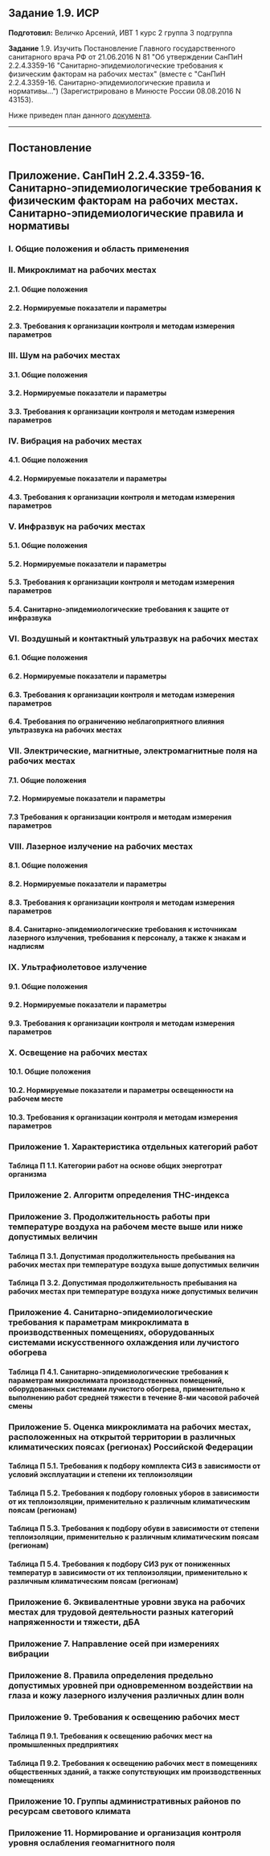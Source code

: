 Задание 1.9. ИСР
------------
**Подготовил:** Величко Арсений, ИВТ 1 курс 2 группа 3 подгруппа

**Задание** 1.9. Изучить Постановление Главного государственного санитарного врача РФ от 21.06.2016 N 81 "Об утверждении СанПиН 2.2.4.3359-16 "Санитарно-эпидемиологические требования к физическим факторам на рабочих местах" (вместе с "СанПиН 2.2.4.3359-16. Санитарно-эпидемиологические правила и нормативы...") (Зарегистрировано в Минюсте России 08.08.2016 N 43153).

Ниже приведен план данного [документа](https://www.consultant.ru/document/cons_doc_LAW_203183/).
_________________________________________

## Постановление
## Приложение. СанПиН 2.2.4.3359-16. Санитарно-эпидемиологические требования к физическим факторам на рабочих местах. Санитарно-эпидемиологические правила и нормативы
### I. Общие положения и область применения
### II. Микроклимат на рабочих местах
#### 2.1. Общие положения
#### 2.2. Нормируемые показатели и параметры
#### 2.3. Требования к организации контроля и методам измерения параметров
### III. Шум на рабочих местах
#### 3.1. Общие положения
#### 3.2. Нормируемые показатели и параметры
#### 3.3. Требования к организации контроля и методам измерения параметров
### IV. Вибрация на рабочих местах
#### 4.1. Общие положения
#### 4.2. Нормируемые показатели и параметры
#### 4.3. Требования к организации контроля и методам измерения параметров
### V. Инфразвук на рабочих местах
#### 5.1. Общие положения
#### 5.2. Нормируемые показатели и параметры
#### 5.3. Требования к организации контроля и методам измерения параметров
#### 5.4. Санитарно-эпидемиологические требования к защите от инфразвука
### VI. Воздушный и контактный ультразвук на рабочих местах
#### 6.1. Общие положения
#### 6.2. Нормируемые показатели и параметры
#### 6.3. Требования к организации контроля и методам измерения параметров
#### 6.4. Требования по ограничению неблагоприятного влияния ультразвука на рабочих местах
### VII. Электрические, магнитные, электромагнитные поля на рабочих местах
#### 7.1. Общие положения
#### 7.2. Нормируемые показатели и параметры
#### 7.3 Требования к организации контроля и методам измерения параметров
### VIII. Лазерное излучение на рабочих местах
#### 8.1. Общие положения
#### 8.2. Нормируемые показатели и параметры
#### 8.3. Требования к организации контроля и методам измерения параметров
#### 8.4. Санитарно-эпидемиологические требования к источникам лазерного излучения, требования к персоналу, а также к знакам и надписям
### IX. Ультрафиолетовое излучение
#### 9.1. Общие положения
#### 9.2. Нормируемые показатели и параметры
#### 9.3. Требования к организации контроля и методам измерения параметров
### X. Освещение на рабочих местах
#### 10.1. Общие положения
#### 10.2. Нормируемые показатели и параметры освещенности на рабочем месте
#### 10.3. Требования к организации контроля и методам измерения параметров
### Приложение 1. Характеристика отдельных категорий работ
#### Таблица П 1.1. Категории работ на основе общих энерготрат организма
### Приложение 2. Алгоритм определения ТНС-индекса
### Приложение 3. Продолжительность работы при температуре воздуха на рабочем месте выше или ниже допустимых величин
#### Таблица П 3.1. Допустимая продолжительность пребывания на рабочих местах при температуре воздуха выше допустимых величин
#### Таблица П 3.2. Допустимая продолжительность пребывания на рабочих местах при температуре воздуха ниже допустимых величин
### Приложение 4. Санитарно-эпидемиологические требования к параметрам микроклимата в производственных помещениях, оборудованных системами искусственного охлаждения или лучистого обогрева
#### Таблица П 4.1. Санитарно-эпидемиологические требования к параметрам микроклимата производственных помещений, оборудованных системами лучистого обогрева, применительно к выполнению работ средней тяжести в течение 8-ми часовой рабочей смены
### Приложение 5. Оценка микроклимата на рабочих местах, расположенных на открытой территории в различных климатических поясах (регионах) Российской Федерации
#### Таблица П 5.1. Требования к подбору комплекта СИЗ в зависимости от условий эксплуатации и степени их теплоизоляции
#### Таблица П 5.2. Требования к подбору головных уборов в зависимости от их теплоизоляции, применительно к различным климатическим поясам (регионам)
#### Таблица П 5.3. Требования к подбору обуви в зависимости от степени теплоизоляции, применительно к различным климатическим поясам (регионам)
#### Таблица П 5.4. Требования к подбору СИЗ рук от пониженных температур в зависимости от их теплоизоляции, применительно к различным климатическим поясам (регионам)
### Приложение 6. Эквивалентные уровни звука на рабочих местах для трудовой деятельности разных категорий напряженности и тяжести, дБА
### Приложение 7. Направление осей при измерениях вибрации
### Приложение 8. Правила определения предельно допустимых уровней при одновременном воздействии на глаза и кожу лазерного излучения различных длин волн
### Приложение 9. Требования к освещению рабочих мест
#### Таблица П 9.1. Требования к освещению рабочих мест на промышленных предприятиях
#### Таблица П 9.2. Требования к освещению рабочих мест в помещениях общественных зданий, а также сопутствующих им производственных помещениях
### Приложение 10. Группы административных районов по ресурсам светового климата
### Приложение 11. Нормирование и организация контроля уровня ослабления геомагнитного поля
